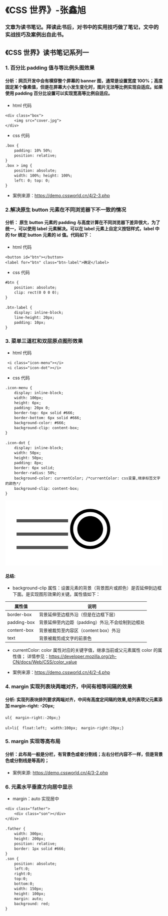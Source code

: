 # 《CSS 世界》-张鑫旭

### 文章为读书笔记。拜读此书后，对书中的实用技巧做了笔记，文中的实战技巧及案例出自此书。

## 《CSS 世界》读书笔记系列一

### 1. 百分比 padding 值与等比例头图效果

#### 分析：网页开发中会有横穿整个屏幕的 banner 图，通常是设置宽度 100%；高度固定某个像素值，但是在屏幕大小发生变化时，图片无法等比例实现自适应。如果使用 padding 百分比设置可以实现宽高等比例自适应。

- html 代码

```
<div class="box">
    <img src="cover.jpg">
</div>
```

- css 代码

```
.box {
    padding: 10% 50%;
    position: relative;
}
.box > img {
    position: absolute;
    width: 100%; height: 100%;
    left: 0; top: 0;
}
```

- 案例来源：https://demo.cssworld.cn/4/2-3.php

### 2.解决原生 button 元素在不同浏览器下不一致的情况

#### 分析： 原生 button 元素的 padding 与高度计算在不同浏览器下差异很大，为了统一，可以使用 label 元素解决。可以在 label 元素上自定义按钮样式，label 中的 for 绑定 button 元素的 id 值。代码如下：

- html 代码

```
<button id="btn"></button>
<label for="btn" class="btn-label">确定</label>
```

- css 代码

```
#btn {
    position: absolute;
    clip: rect(0 0 0 0);
}

.btn-label {
    display: inline-block;
    line-height: 20px;
    padding: 10px;
}
```

### 3. 菜单三道杠和双层原点图形效果

- html 代码

```
 <i class="icon-menu"></i>
 <i class="icon-dot"></i>
```

- css 代码

```
.icon-menu {
    display: inline-block;
    width: 100px;
    height: 6px;
    padding: 20px 0;
    border-top: 6px solid #666;
    border-bottom: 6px solid #666;
    background-color: #666;
    background-clip: content-box;
}

.icon-dot {
    display: inline-block;
    width: 50px;
    height: 50px;
    padding: 8px;
    border: 6px solid;
    border-radius: 50%;
    background-color: currentColor; /*currentColor: css变量,继承标签文字的颜色*/
    background-clip: content-box;
}
```

![案例图形如下](../../images/cssWorld/icon-img.png)

#### 总结:

- background-clip 属性：设置元素的背景（背景图片或颜色）是否延伸到边框下面。是实现图形效果的关键。属性值如下：

| 属性值      | 说明                                             |
| ----------- | ------------------------------------------------ |
| border-box  | 背景延伸至边框外沿（但是在边框下层）             |
| padding-box | 背景延伸至内边距（padding）外沿,不会绘制到边框处 |
| content-box | 背景被裁剪至内容区（content box）外沿            |
| text        | 背景被裁剪成文字的前景色                         |

- currentColor: color 属性对应的关键字值，继承当前或父元素属性 color 的属性值；
  详情参见：https://developer.mozilla.org/zh-CN/docs/Web/CSS/color_value

* 案例来源：https://demo.cssworld.cn/4/2-4.php

### 4. margin 实现列表块两端对齐，中间有相等间隔的效果

#### 分析: 实现列表块排列要求两端对齐，中间有高度定间隔的效果,给列表项父元素添加 margin-right: -20px;

```
ul{　margin-right:-20px;}

ul>li{　float:left;　width:100px;　margin-right:20px;}

```

### 5. margin 实现等高布局

#### 分析：此布局一般是分栏，有背景色或者分割线；左右分栏内容不一样，但是背景色或分割线是等高的；

- 案例来源: https://demo.cssworld.cn/4/3-2.php

### 6. 元素水平垂直方向居中显示

- margin：auto 实现居中

```
<div class="father">
    <div class="son"></div>
</div>

.father {
    width: 300px;
    height: 200px;
    position: relative;
    border: 1px solid #666;
}
.son {
    position: absolute;
    left:0;
    right:0;
    top:0;
    bottom:0;
    width: 150px;
    height: 100px;
    margin: auto;
    background: red;
}
```
